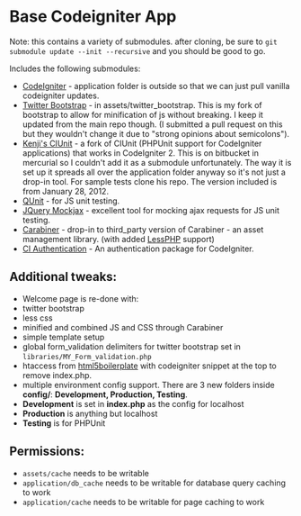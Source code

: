 Base Codeigniter App
=============================

Note: this contains a variety of submodules. after cloning, be sure to ```git submodule update --init --recursive``` and you should be good to go.

Includes the following submodules:

* [CodeIgniter](http://codeigniter.com) - application folder is outside so that we can just pull vanilla codeigniter updates.
* [Twitter Bootstrap](http://bootstrap.io) - in assets/twitter_bootstrap. This is my fork of bootstrap to allow for minification of js without breaking. I keep it updated from the main repo though. (I submitted a pull request on this but they wouldn't change it due to "strong opinions about semicolons").
* [Kenji's CIUnit](https://bitbucket.org/kenjis/my-ciunit) - a fork of CIUnit (PHPUnit support for CodeIgniter applications) that works in CodeIgniter 2. This is on bitbucket in mercurial so I couldn't add it as a submodule unfortunately. The way it is set up it spreads all over the application folder anyway so it's not just a drop-in tool. For sample tests clone his repo. The version included is from January 28, 2012.
* [QUnit](https://github.com/jquery/qunit) - for JS unit testing.
* [JQuery Mockjax](https://github.com/appendto/jquery-mockjax) - excellent tool for mocking ajax requests for JS unit testing.
* [Carabiner](https://github.com/mikedfunk/carabiner) - drop-in to third_party version of Carabiner - an asset management library. (with added [LessPHP](https://github.com/leafo/lessphp) support)
* [CI Authentication](https://github.com/mikedfunk/CI-Authentication) - An authentication package for CodeIgniter.

Additional tweaks:
------------------------------

* Welcome page is re-done with:
 * twitter bootstrap
 * less css
 * minified and combined JS and CSS through Carabiner
 * simple template setup
* global form_validation delimiters for twitter bootstrap set in ```libraries/MY_Form_validation.php```
* htaccess from [html5boilerplate](http://html5boilerplate.com) with codeigniter snippet at the top to remove index.php.
* multiple environment config support. There are 3 new folders inside **config/**: **Development, Production, Testing**.
 * **Development** is set in **index.php** as the config for localhost
 * **Production** is anything but localhost
 * **Testing** is for PHPUnit

Permissions:
------------------------------

* ```assets/cache``` needs to be writable
* ```application/db_cache``` needs to be writable for database query caching to work
* ```application/cache``` needs to be writable for page caching to work
